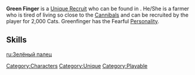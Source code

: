**Green Finger** is a [Unique Recruit](Unique_Recruits.md "wikilink") who
can be found in [](Fishing_Village_(Northern_Coast).md). He/She is a
farmer who is tired of living so close to the
[Cannibals](02%20-%20Projects%20&%20Wikis/Kenshi/Kenshi%20Wiki/Kenshi%20Wiki%20Template/Cannibals.md "wikilink") and can be recruited by the player for
2,000 Cats. Greenfinger has the Fearful
[Personality](Personality.md "wikilink").

## Skills

[ru:Зелёный палец](ru:Зелёный_палец "wikilink")

[Category:Characters](Category:Characters "wikilink")
[Category:Unique](Category:Unique "wikilink")
[Category:Playable](Category:Playable "wikilink")